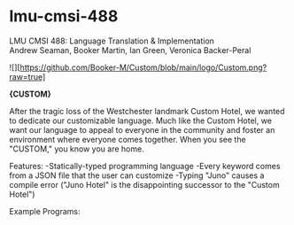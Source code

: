 # lmu-cmsi-488
LMU CMSI 488: Language Translation &amp; Implementation  
Andrew Seaman, Booker Martin, Ian Green, Veronica Backer-Peral

![][https://github.com/Booker-M/Custom/blob/main/logo/Custom.png?raw=true]

**{CUSTOM}**

After the tragic loss of the Westchester landmark Custom Hotel, we wanted to dedicate our customizable language. Much like the Custom Hotel, we want our language to appeal to everyone in the community and foster an environment where everyone comes together. When you see the "CUSTOM," you know you are home.

Features:
-Statically-typed programming language
-Every keyword comes from a JSON file that the user can customize
-Typing "Juno" causes a compile error ("Juno Hotel" is the disappointing successor to the "Custom Hotel")

Example Programs:
